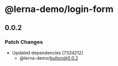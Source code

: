 # @lerna-demo/login-form

## 0.0.2

### Patch Changes

- Updated dependencies [732d212]
  - @lerna-demo/button@0.0.2
